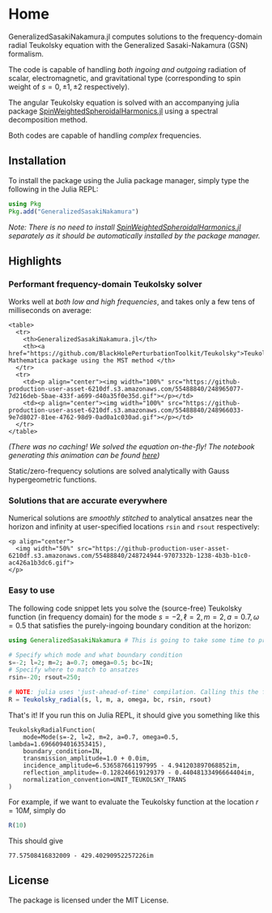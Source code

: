 # Home

GeneralizedSasakiNakamura.jl computes solutions to the frequency-domain radial Teukolsky equation with the Generalized Sasaki-Nakamura (GSN) formalism.

The code is capable of handling *both ingoing and outgoing* radiation of scalar, electromagnetic, and gravitational type (corresponding to spin weight of $s = 0, \pm 1, \pm 2$ respectively).

The angular Teukolsky equation is solved with an accompanying julia package [SpinWeightedSpheroidalHarmonics.jl](https://github.com/ricokaloklo/SpinWeightedSpheroidalHarmonics.jl) using a spectral decomposition method.

Both codes are capable of handling *complex* frequencies.

## Installation
To install the package using the Julia package manager, simply type the following in the Julia REPL:
```julia
using Pkg
Pkg.add("GeneralizedSasakiNakamura")
```

*Note: There is no need to install [SpinWeightedSpheroidalHarmonics.jl](https://github.com/ricokaloklo/SpinWeightedSpheroidalHarmonics.jl) separately as it should be automatically installed by the package manager.*

## Highlights
### Performant frequency-domain Teukolsky solver
Works well at *both low and high frequencies*, and takes only a few tens of milliseconds on average:
```@raw html
<table>
  <tr>
    <th>GeneralizedSasakiNakamura.jl</th>
    <th><a href="https://github.com/BlackHolePerturbationToolkit/Teukolsky">Teukolsky</a> Mathematica package using the MST method </th>
  </tr>
  <tr>
    <td><p align="center"><img width="100%" src="https://github-production-user-asset-6210df.s3.amazonaws.com/55488840/248965077-7d216deb-5bae-433f-a699-d40a35f0e35d.gif"></p></td>
    <td><p align="center"><img width="100%" src="https://github-production-user-asset-6210df.s3.amazonaws.com/55488840/248966033-9e7d8027-81ee-4762-98d9-0ad0a1c030ad.gif"></p></td>
  </tr>
</table>
```

*(There was no caching! We solved the equation on-the-fly! The notebook generating this animation can be found [here](https://github.com/ricokaloklo/GeneralizedSasakiNakamura.jl/blob/main/examples/realtime-demo.ipynb))*

Static/zero-frequency solutions are solved analytically with Gauss hypergeometric functions.

### Solutions that are accurate everywhere
Numerical solutions are *smoothly stitched* to analytical ansatzes near the horizon and infinity at user-specified locations `rsin` and `rsout` respectively:

```@raw html
<p align="center">
  <img width="50%" src="https://github-production-user-asset-6210df.s3.amazonaws.com/55488840/248724944-9707332b-1238-4b3b-b1c0-ac426a1b3dc6.gif">
</p>
```

### Easy to use
The following code snippet lets you solve the (source-free) Teukolsky function (in frequency domain) for the mode $s=-2, \ell=2, m=2, a=0.7, \omega=0.5$ that satisfies the purely-ingoing boundary condition at the horizon:
```julia
using GeneralizedSasakiNakamura # This is going to take some time to pre-compile, mostly due to DifferentialEquations.jl

# Specify which mode and what boundary condition
s=-2; l=2; m=2; a=0.7; omega=0.5; bc=IN;
# Specify where to match to ansatzes
rsin=-20; rsout=250;

# NOTE: julia uses 'just-ahead-of-time' compilation. Calling this the first time in each session will take some time
R = Teukolsky_radial(s, l, m, a, omega, bc, rsin, rsout) 
```
That's it! If you run this on Julia REPL, it should give you something like this
```
TeukolskyRadialFunction(
    mode=Mode(s=-2, l=2, m=2, a=0.7, omega=0.5, lambda=1.6966094016353415),
    boundary_condition=IN,
    transmission_amplitude=1.0 + 0.0im,
    incidence_amplitude=6.536587661197995 - 4.941203897068852im,
    reflection_amplitude=-0.128246619129379 - 0.44048133496664404im,
    normalization_convention=UNIT_TEUKOLSKY_TRANS
)
```
For example, if we want to evaluate the Teukolsky function at the location $r = 10M$, simply do
```julia
R(10)
```
This should give
```
77.57508416832009 - 429.40290952257226im
```

## License
The package is licensed under the MIT License.
